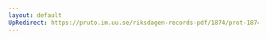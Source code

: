 ```yaml
---
layout: default
UpRedirect: https://pruto.im.uu.se/riksdagen-records-pdf/1874/prot-1874--ak--129.pdf
---
```

